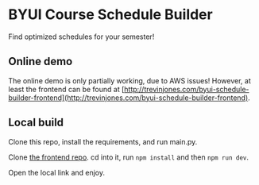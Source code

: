 # BYUI Course Schedule Builder

Find optimized schedules for your semester!

## Online demo

The online demo is only partially working, due to AWS issues! However, at least the frontend can be found at [http://trevinjones.com/byui-schedule-builder-frontend](http://trevinjones.com/byui-schedule-builder-frontend).

## Local build

Clone this repo, install the requirements, and run main.py.

Clone [the frontend repo](https://github.com/trevin-j/byui-schedule-builder-frontend). cd into it, run `npm install` and then `npm run dev`.

Open the local link and enjoy.
